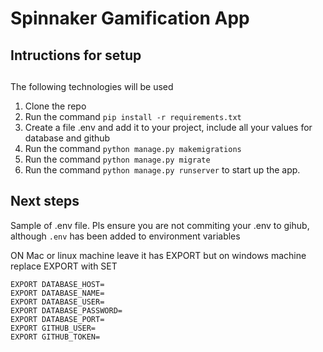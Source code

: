 # Spinnaker Gamification App

## Intructions for setup

## 
The following technologies will be used 

1. Clone the repo 
2. Run the command ` pip install -r requirements.txt `
3. Create a file .env and add it to your project, include all your values for database and github
5. Run the command ` python manage.py makemigrations `
6. Run the command ` python manage.py migrate `
7. Run the command ` python manage.py runserver ` to start up the app. 

## Next steps 

Sample of .env file. Pls ensure you are not commiting your .env to gihub, although `.env` has been added to environment variables

ON Mac or linux machine leave it has EXPORT but on windows machine replace EXPORT with SET

```
EXPORT DATABASE_HOST=
EXPORT DATABASE_NAME=
EXPORT DATABASE_USER=
EXPORT DATABASE_PASSWORD=
EXPORT DATABASE_PORT=
EXPORT GITHUB_USER=
EXPORT GITHUB_TOKEN=
```